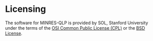 # Licensing

The software for MINRES-QLP is provided by SOL, Stanford University
under the terms of the
[OSI Common Public License (CPL)](http://www.opensource.org/licenses/cpl1.0.php?)
or the
[BSD License](http://www.opensource.org/licenses/bsd-license.php).

